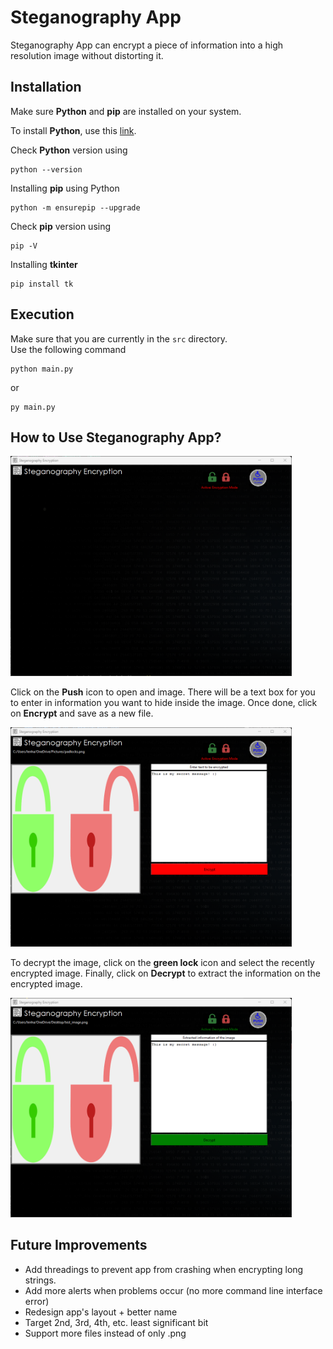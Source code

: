 # Steganography App

Steganography App can encrypt a piece of information into a high resolution image without distorting it.

## Installation

Make sure **Python** and **pip** are installed on your system.

To install **Python**, use this [link](https://www.python.org/downloads/).

Check **Python** version using

```
python --version
```

Installing **pip** using Python

```
python -m ensurepip --upgrade
```

Check **pip** version using

```
pip -V
```

Installing **tkinter**

```
pip install tk
```

## Execution

Make sure that you are currently in the `src` directory.\
Use the following command

```
python main.py
```

or

```
py main.py
```

## How to Use Steganography App?

<img src="src/assets/steg_interface.png" width="450">

Click on the **Push** icon to open and image. There will be a text box for you to enter in information you want to hide inside the image. Once done, click on **Encrypt** and save as a new file.

<img src="src/assets/steg_encrypt.png" width="450">

To decrypt the image, click on the **green lock** icon and select the recently encrypted image. Finally, click on **Decrypt** to extract the information on the encrypted image.

<img src="src/assets/steg_decrypt.png" width="450">

## Future Improvements

- Add threadings to prevent app from crashing when encrypting long strings.
- Add more alerts when problems occur (no more command line interface error)
- Redesign app's layout + better name
- Target 2nd, 3rd, 4th, etc. least significant bit
- Support more files instead of only .png
